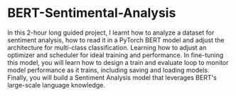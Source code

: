# BERT-Sentimental-Analysis

In this 2-hour long guided project, I learnt how to analyze a dataset for sentiment analysis, how to read it in a PyTorch BERT model and adjust the architecture for multi-class classification. Learning how to adjust an optimizer and scheduler for ideal training and performance. In fine-tuning this model, you will learn how to design a train and evaluate loop to monitor model performance as it trains, including saving and loading models. Finally, you will build a Sentiment Analysis model that leverages BERT's large-scale language knowledge.